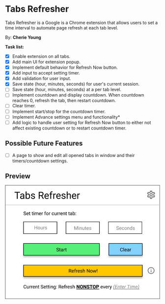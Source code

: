 # Tabs Refresher
Tabs Refresher is a Google is a Chrome extension that allows users to set a time interval to automate page refresh at each tab level.

By: **Cherie Young**

**Task list:**

* [x] Enable extension on all tabs.
* [x] Add main UI for extension popup.
* [x] Implement default behavior for Refresh Now button.
* [x] Add input to accept setting timer.
* [x] Add validation for user input.
* [x] Save state (hour, minutes, seconds) for user's current session.
* [ ] Save state (hour, minutes, seconds) at a per tab level.
* [ ] Implement countdown and display countdown. When countdown reaches 0, refresh the tab, then restart countdown.
* [ ] Clear timer.
* [ ] Implement start/stop for the countdown timer.
* [ ] Implement Advance settings menu and functionality*
* [ ] Add logic to handle user setting for Refresh Now button to either not affect existing countdown or to restart countdown timer.

## Possible Future Features

* [ ] A page to show and edit all opened tabs in window and their timers/countdown settings.

## Preview

<img src='TabsRefresherPreview.PNG' title='Tabs Refresher' width='' alt='Tabs Refresher Popup Preview' />
